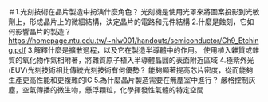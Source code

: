 ＃1.光刻技術在晶片製造中扮演什麼角色？
光刻機是使用光罩來將圖案投影到光敏劑上，形成晶片上的微細結構，決定晶片的電路和元件結構
2.什麼是蝕刻，它如何影響晶片的製造？
https://homepage.ntu.edu.tw/~nlw001/handouts/semiconductor/Ch9_Etching.pdf
3.解釋什麼是擴散過程，以及它在製造半導體中的作用。
使用植入雜質或雜質的氧化物作氣相附著，將雜質原子植入半導體晶圓的表面附近區域
4.極紫外光(EUV)光刻技術相比傳統光刻技術有何優勢？
能夠顯著提高芯片密度，從而能夠生產更高性能和更複雜的IC
5.為什麼晶片製造需要在無塵室中進行？
嚴格控制灰塵，空氣傳播的微生物，懸浮顆粒，化學揮發性氣體的特定空間
